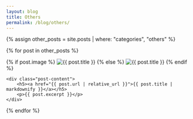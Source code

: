 ```yaml
---
layout: blog
title: Others
permalink: /blog/others/
---
```


{% assign other_posts = site.posts | where: "categories", "others" %}

{% for post in other_posts %}
<div class="post-item">
    <div class="post-image">
        {% if post.image %}
        <img src="{{ post.image | relative_url }}" alt="{{ post.title }}">
        {% else %}
        <img src="{{ '/assets/images/featured_default.png' | asset_url }}" alt="{{ post.title }}">
        {% endif %}
    </div>

    <div class="post-content">
        <h5><a href="{{ post.url | relative_url }}">{{ post.title | markdownify }}</a></h5>
        <p>{{ post.excerpt }}</p>
    </div>
</div>
{% endfor %}